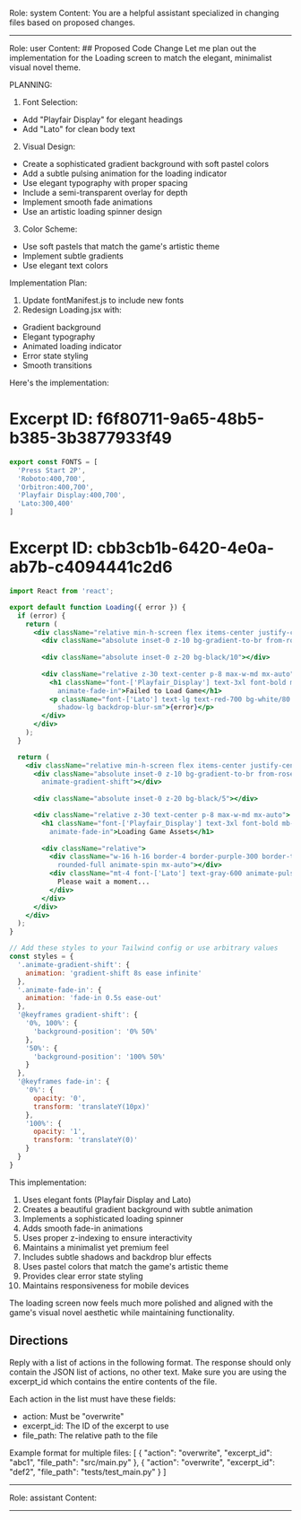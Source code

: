 Role: system
Content: You are a helpful assistant specialized in changing files based on proposed changes.
__________________
Role: user
Content: ## Proposed Code Change
Let me plan out the implementation for the Loading screen to match the elegant, minimalist visual novel theme.

PLANNING:
1. Font Selection:
- Add "Playfair Display" for elegant headings
- Add "Lato" for clean body text

2. Visual Design:
- Create a sophisticated gradient background with soft pastel colors
- Add a subtle pulsing animation for the loading indicator
- Use elegant typography with proper spacing
- Include a semi-transparent overlay for depth
- Implement smooth fade animations
- Use an artistic loading spinner design

3. Color Scheme:
- Use soft pastels that match the game's artistic theme
- Implement subtle gradients
- Use elegant text colors

Implementation Plan:
1. Update fontManifest.js to include new fonts
2. Redesign Loading.jsx with:
- Gradient background
- Elegant typography
- Animated loading indicator
- Error state styling
- Smooth transitions

Here's the implementation:

# Excerpt ID: f6f80711-9a65-48b5-b385-3b3877933f49
```js src/fontManifest.js
export const FONTS = [
  'Press Start 2P',
  'Roboto:400,700',
  'Orbitron:400,700',
  'Playfair Display:400,700',
  'Lato:300,400'
]
```

# Excerpt ID: cbb3cb1b-6420-4e0a-ab7b-c4094441c2d6
```jsx src/pages/Loading.jsx
import React from 'react';

export default function Loading({ error }) {
  if (error) {
    return (
      <div className="relative min-h-screen flex items-center justify-center overflow-hidden">
        <div className="absolute inset-0 z-10 bg-gradient-to-br from-rose-100 via-purple-100 to-blue-100"></div>
        
        <div className="absolute inset-0 z-20 bg-black/10"></div>
        
        <div className="relative z-30 text-center p-8 max-w-md mx-auto">
          <h1 className="font-['Playfair_Display'] text-3xl font-bold mb-4 text-red-800 
            animate-fade-in">Failed to Load Game</h1>
          <p className="font-['Lato'] text-lg text-red-700 bg-white/80 rounded-lg p-4 
            shadow-lg backdrop-blur-sm">{error}</p>
        </div>
      </div>
    );
  }

  return (
    <div className="relative min-h-screen flex items-center justify-center overflow-hidden">
      <div className="absolute inset-0 z-10 bg-gradient-to-br from-rose-100 via-purple-100 to-blue-100 
        animate-gradient-shift"></div>
      
      <div className="absolute inset-0 z-20 bg-black/5"></div>

      <div className="relative z-30 text-center p-8 max-w-md mx-auto">
        <h1 className="font-['Playfair_Display'] text-3xl font-bold mb-6 text-gray-800 
          animate-fade-in">Loading Game Assets</h1>
        
        <div className="relative">
          <div className="w-16 h-16 border-4 border-purple-300 border-t-purple-600 
            rounded-full animate-spin mx-auto"></div>
          <div className="mt-4 font-['Lato'] text-gray-600 animate-pulse">
            Please wait a moment...
          </div>
        </div>
      </div>
    </div>
  );
}

// Add these styles to your Tailwind config or use arbitrary values
const styles = {
  '.animate-gradient-shift': {
    animation: 'gradient-shift 8s ease infinite'
  },
  '.animate-fade-in': {
    animation: 'fade-in 0.5s ease-out'
  },
  '@keyframes gradient-shift': {
    '0%, 100%': {
      'background-position': '0% 50%'
    },
    '50%': {
      'background-position': '100% 50%'
    }
  },
  '@keyframes fade-in': {
    '0%': {
      opacity: '0',
      transform: 'translateY(10px)'
    },
    '100%': {
      opacity: '1',
      transform: 'translateY(0)'
    }
  }
}
```

This implementation:
1. Uses elegant fonts (Playfair Display and Lato)
2. Creates a beautiful gradient background with subtle animation
3. Implements a sophisticated loading spinner
4. Adds smooth fade-in animations
5. Uses proper z-indexing to ensure interactivity
6. Maintains a minimalist yet premium feel
7. Includes subtle shadows and backdrop blur effects
8. Uses pastel colors that match the game's artistic theme
9. Provides clear error state styling
10. Maintains responsiveness for mobile devices

The loading screen now feels much more polished and aligned with the game's visual novel aesthetic while maintaining functionality.

## Directions
Reply with a list of actions in the following format. The response should only contain the JSON list of actions, no other text.
Make sure you are using the excerpt_id which contains the entire contents of the file.

Each action in the list must have these fields:
- action: Must be "overwrite"
- excerpt_id: The ID of the excerpt to use
- file_path: The relative path to the file

Example format for multiple files:
[
    {
        "action": "overwrite",
        "excerpt_id": "abc1",
        "file_path": "src/main.py"
    },
    {
        "action": "overwrite",
        "excerpt_id": "def2",
        "file_path": "tests/test_main.py"
    }
]
__________________
Role: assistant
Content: 
__________________
